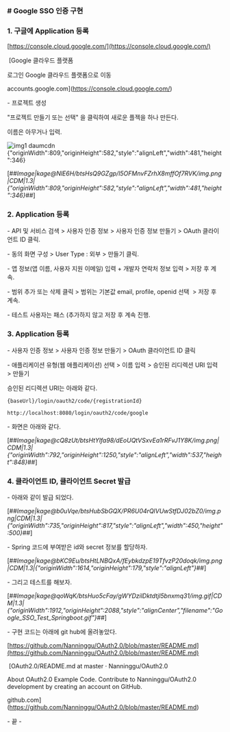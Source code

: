 ### **\# Google SSO 인증 구현**

### **1\. 구글에 Application 등록**

[https://console.cloud.google.com/](https://console.cloud.google.com/)

 [Google 클라우드 플랫폼

로그인 Google 클라우드 플랫폼으로 이동

accounts.google.com](https://console.cloud.google.com/)

\- 프로젝트 생성

"프로젝트 만들기 또는 선택" 을 클릭하여 새로운 플젝을 하나 만든다.

이름은 아무거나 입력.

![img1 daumcdn {"originWidth":809,"originHeight":582,"style":"alignLeft","width":481,"height":346}](https://github.com/Nanninggu/OAuth2.0/assets/54211801/12cfd35c-4667-41b7-94f7-f4a9d8d5828f)


[##_Image|kage@NlE6H/btsHsQ9GZgp/l5OFMnvFZrhX8mffOf7RVK/img.png|CDM|1.3|{"originWidth":809,"originHeight":582,"style":"alignLeft","width":481,"height":346}_##]

### **2\. Application 등록**

\- API 및 서비스 검색 > 사용자 인증 정보 > 사용자 인증 정보 만들기 > OAuth 클라이언트 ID 클릭.

\- 동의 화면 구성 > User Type : 외부 > 만들기 클릭.

\- 앱 정보(앱 이름, 사용자 지원 이메일) 입력 + 개발자 연락처 정보 입력 > 저장 후 계속.

\- 범위 추가 또는 삭제 클릭 > 범위는 기본값 email, profile, openid 선택  > 저장 후 계속.

\- 테스트 사용자는 패스 (추가하지 않고 저장 후 계속 진행.

### **3\. Application 등록**

\- 사용자 인증 정보 > 사용자 인증 정보 만들기 > OAuth 클라이언트 ID 클릭

\- 애플리케이션 유형(웹 애플리케이션) 선택 > 이름 입력 > 승인된 리디렉션 URI 입력 > 만들기

승인된 리디렉션 URI는 아래와 같다.

```
{baseUrl}/login/oauth2/code/{registrationId}

http://localhost:8080/login/oauth2/code/google
```

\- 화면은 아래와 같다.

[##_Image|kage@cQ8zUt/btsHtYlfa98/dEoUQtVSxvEa1rRFvJ1Y8K/img.png|CDM|1.3|{"originWidth":792,"originHeight":1250,"style":"alignLeft","width":537,"height":848}_##]

### **4\. 클라이언트 ID, 클라이언트 Secret 발급**

\- 아래와 같이 발급 되었다.

[##_Image|kage@b0uVqe/btsHubSbGQX/PR6U04rQlVUwStfDJ02bZ0/img.png|CDM|1.3|{"originWidth":735,"originHeight":817,"style":"alignLeft","width":450,"height":500}_##]

\- Spring 코드에 부여받은 id와 secret 정보를 할당하자.

[##_Image|kage@bKC9Eu/btsHtLNBQxA/fEybkdzpE19TfvzP20doqk/img.png|CDM|1.3|{"originWidth":1614,"originHeight":179,"style":"alignLeft"}_##]

\- 그리고 테스트를 해보자.

[##_Image|kage@qoWqK/btsHuo5cFay/gWYDzilDktdtjl5bnxmq31/img.gif|CDM|1.3|{"originWidth":1912,"originHeight":2088,"style":"alignCenter","filename":"Google_SSO_Test_Springboot.gif"}_##]

\- 구현 코드는 아래에 git hub에 올려놓았다.

[https://github.com/Nanninggu/OAuth2.0/blob/master/README.md](https://github.com/Nanninggu/OAuth2.0/blob/master/README.md)

 [OAuth2.0/README.md at master · Nanninggu/OAuth2.0

About OAuth2.0 Example Code. Contribute to Nanninggu/OAuth2.0 development by creating an account on GitHub.

github.com](https://github.com/Nanninggu/OAuth2.0/blob/master/README.md)

\- 끝 -
